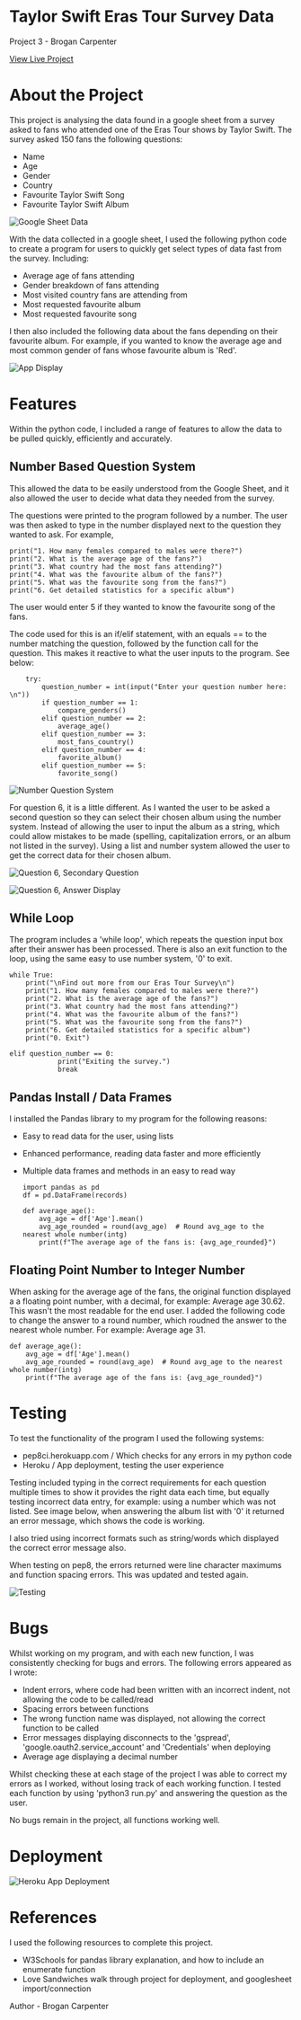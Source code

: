 # Taylor Swift Eras Tour Survey Data
Project 3 - Brogan Carpenter

[View Live Project]()

# About the Project

This project is analysing the data found in a google sheet from a survey asked to fans who attended one of the Eras Tour shows by Taylor Swift. The survey asked 150 fans the following questions:

- Name
- Age
- Gender
- Country
- Favourite Taylor Swift Song
- Favourite Taylor Swift Album

![Google Sheet Data](https://github.com/Brogandaisy/tayorswift_erastour/blob/main/assets/images/ts.googlesheet.png)

With the data collected in a google sheet, I used the following python code to create a program for users to quickly get select types of data fast from the survey. 
Including:

- Average age of fans attending
- Gender breakdown of fans attending
- Most visited country fans are attending from
- Most requested favourite album
- Most requested favourite song

I then also included the following data about the fans depending on their favourite album. For example, if you wanted to know the average age and most common gender of fans whose favourite album is 'Red'.

![App Display](https://github.com/Brogandaisy/tayorswift_erastour/blob/main/assets/images/ts_app_display1.png)

# Features

Within the python code, I included a range of features to allow the data to be pulled quickly, efficiently and accurately. 

## Number Based Question System
This allowed the data to be easily understood from the Google Sheet, and it also allowed the user to decide what data they needed from the survey.

The questions were printed to the program followed by a number. The user was then asked to type in the number displayed next to the question they wanted to ask. 
For example, 

    print("1. How many females compared to males were there?")
    print("2. What is the average age of the fans?")
    print("3. What country had the most fans attending?")
    print("4. What was the favourite album of the fans?")
    print("5. What was the favourite song from the fans?")
    print("6. Get detailed statistics for a specific album")

The user would enter 5 if they wanted to know the favourite song of the fans.

The code used for this is an if/elif statement, with an equals == to the number matching the question, followed by the function call for the question. This makes it reactive to what the user inputs to the program. See below:

        try:
            question_number = int(input("Enter your question number here: \n"))
            if question_number == 1:
                compare_genders()
            elif question_number == 2:
                average_age()
            elif question_number == 3:
                most_fans_country()
            elif question_number == 4:
                favorite_album()
            elif question_number == 5:
                favorite_song()

![Number Question System](https://github.com/Brogandaisy/tayorswift_erastour/blob/main/assets/images/ts.app.display6.png)

For question 6, it is a little different. As I wanted the user to be asked a second question so they can select their chosen album using the number system. Instead of allowing the user to input the album as a string, which could allow mistakes to be made (spelling, capitalization errors, or an album not listed in the survey). Using a list and number system allowed the user to get the correct data for their chosen album.

![Question 6, Secondary Question](https://github.com/Brogandaisy/tayorswift_erastour/blob/main/assets/images/ts_app_display3.png)

![Question 6, Answer Display](https://github.com/Brogandaisy/tayorswift_erastour/blob/main/assets/images/ts_app_display4.png)

## While Loop
The program includes a 'while loop', which repeats the question input box after their answer has been processed. There is also an exit function to the loop, using the same easy to use number system, '0' to exit. 

    while True:
        print("\nFind out more from our Eras Tour Survey\n")
        print("1. How many females compared to males were there?")
        print("2. What is the average age of the fans?")
        print("3. What country had the most fans attending?")
        print("4. What was the favourite album of the fans?")
        print("5. What was the favourite song from the fans?")
        print("6. Get detailed statistics for a specific album")
        print("0. Exit")

    elif question_number == 0:
                print("Exiting the survey.")
                break
## Pandas Install / Data Frames

I installed the Pandas library to my program for the following reasons:

- Easy to read data for the user, using lists
- Enhanced performance, reading data faster and more efficiently
- Multiple data frames and methods in an easy to read way

      import pandas as pd
      df = pd.DataFrame(records)

      def average_age():
          avg_age = df['Age'].mean()
          avg_age_rounded = round(avg_age)  # Round avg_age to the nearest whole number(intg)
          print(f"The average age of the fans is: {avg_age_rounded}")

## Floating Point Number to Integer Number
When asking for the average age of the fans, the original function displayed a a floating point number, with a decimal, for example: Average age 30.62. This wasn't the most readable for the end user. I added the following code to change the answer to a round number, which roudned the answer to the nearest whole number. For example: Average age 31.

    def average_age():
        avg_age = df['Age'].mean()
        avg_age_rounded = round(avg_age)  # Round avg_age to the nearest whole number(intg)
        print(f"The average age of the fans is: {avg_age_rounded}")

# Testing
To test the functionality of the program I used the following systems:

- pep8ci.herokuapp.com / Which checks for any errors in my python code
- Heroku / App deployment, testing the user experience

Testing included typing in the correct requirements for each question multiple times to show it provides the right data each time, but equally testing incorrect data entry, for example: using a number which was not listed. See image below, when answering the album list with '0' it returned an error message, which shows the code is working.

I also tried using incorrect formats such as string/words which displayed the correct error message also.

When testing on pep8, the errors returned were line character maximums and function spacing errors. This was updated and tested again.

![Testing](https://github.com/Brogandaisy/tayorswift_erastour/blob/main/assets/images/ts_app_display5.png)

# Bugs
Whilst working on my program, and with each new function, I was consistently checking for bugs and errors. The following errors appeared as I wrote:

- Indent errors, where code had been written with an incorrect indent, not allowing the code to be called/read
- Spacing errors between functions
- The wrong function name was displayed, not allowing the correct function to be called
- Error messages displaying disconnects to the 'gspread', 'google.oauth2.service_account' and 'Credentials' when deploying
- Average age displaying a decimal number

Whilst checking these at each stage of the project I was able to correct my errors as I worked, without losing track of each working function. I tested each function by using 'python3 run.py' and answering the question as the user. 

No bugs remain in the project, all functions working well.

# Deployment

![Heroku App Deployment](https://github.com/Brogandaisy/tayorswift_erastour/blob/main/assets/images/ts_heroku.png)

# References
I used the following resources to complete this project.

- W3Schools for pandas library explanation, and how to include an enumerate function
- Love Sandwiches walk through project for deployment, and googlesheet import/connection

Author - Brogan Carpenter



  
  
    
  




